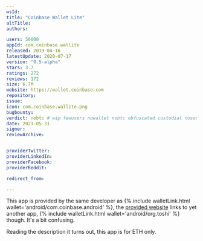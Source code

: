 ```yaml
---
wsId: 
title: "Coinbase Wallet Lite"
altTitle: 
authors:

users: 50000
appId: com.coinbase.wallite
released: 2019-04-16
latestUpdate: 2020-07-17
version: "0.5-alpha"
stars: 3.7
ratings: 272
reviews: 172
size: 6.7M
website: https://wallet.coinbase.com
repository: 
issue: 
icon: com.coinbase.wallite.png
bugbounty: 
verdict: nobtc # wip fewusers nowallet nobtc obfuscated custodial nosource nonverifiable reproducible bounty defunct
date: 2021-05-31
signer: 
reviewArchive:


providerTwitter: 
providerLinkedIn: 
providerFacebook: 
providerReddit: 

redirect_from:

---
```



This app is provided by the same developer as
{% include walletLink.html wallet='android/com.coinbase.android' %}, the
[provided website](https://wallet.coinbase.com/) links to yet another app,
{% include walletLink.html wallet='android/org.toshi' %} though. It's a bit confusing.

Reading the description it turns out, this app is for ETH only.
